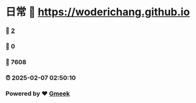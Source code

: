 # 日常 :link: https://woderichang.github.io 
### :page_facing_up: [2](https://woderichang.github.io/tag.html) 
### :speech_balloon: 0 
### :hibiscus: 7608 
### :alarm_clock: 2025-02-07 02:50:10 
### Powered by :heart: [Gmeek](https://github.com/Meekdai/Gmeek)
